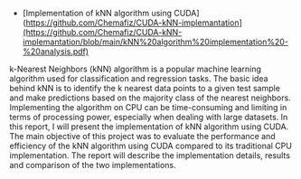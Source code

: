 - [Implementation of kNN algorithm using CUDA](https://github.com/Chemafiz/CUDA-kNN-implemantation](https://github.com/Chemafiz/CUDA-kNN-implemantation/blob/main/kNN%20algorithm%20implementation%20-%20analysis.pdf)

k-Nearest Neighbors (kNN) algorithm is a popular machine learning algorithm used
for classification and regression tasks. The basic idea behind kNN is to identify the k
nearest data points to a given test sample and make predictions based on the
majority class of the nearest neighbors. Implementing the algorithm on CPU can be
time-consuming and limiting in terms of processing power, especially when dealing
with large datasets. In this report, I will present the implementation of kNN
algorithm using CUDA. The main objective of this project was to evaluate the
performance and efficiency of the kNN algorithm using CUDA compared to its
traditional CPU implementation. The report will describe the implementation
details, results and comparison of the two implementations. 
